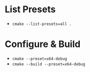 # List Presets

- ```cmake --list-presets=all .```

# Configure & Build

- ```cmake --preset=x64-debug```
- ```cmake --build --preset=x64-debug```